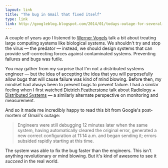 ```yaml
---
layout: link
title: "The bug in Gmail that fixed itself"
type: link
link: http://googleblog.blogspot.com/2014/01/todays-outage-for-several-google.html
---
```


A couple of years ago I listened to [Werner Vogels](http://www.allthingsdistributed.com/) talk a bit about treating large computing systems like biological systems. We shouldn't try and stop the virus — the predator — instead, we should design systems that can provide self-correcting forces against contaminated systems. Preventing failures and bugs was futile. 

You may gather from my surprise that I'm not a distributed systems engineer — but the idea of accepting the idea that you will purposefully allow bugs that will cause failure was kind of mind blowing. Before then, my mindset had always been to prevent bugs to prevent failure. I had a similar feeling when I first watched [Dietrich Featherstone](https://twitter.com/d2fn) talk about [Radiology + Distributed Systems](http://vimeo.com/52398797) — a similarly alternate perspective on monitoring and measurement.

And so it made me incredibly happy to read this bit from Google's post-mortem of Gmail's outage:

> Engineers were still debugging 12 minutes later when the same system, having automatically cleared the original error, generated a new correct configuration at 11:14 a.m. and began sending it; errors subsided rapidly starting at this time.

The system was able to fix the bug faster than the engineers. This isn't anything revolutionary or mind blowing. But it's kind of awesome to see it *succeed* in the real world.
